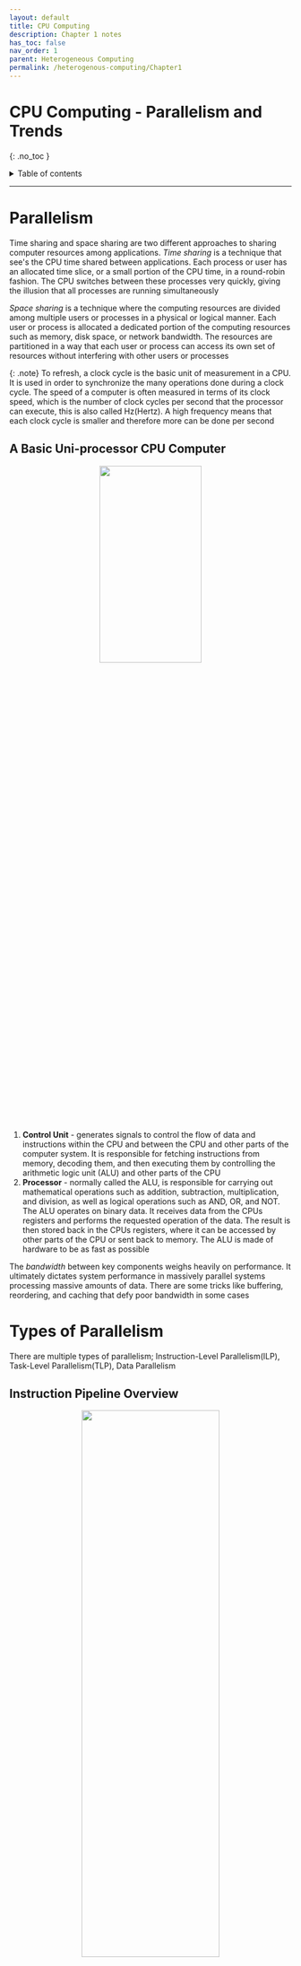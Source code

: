 ```yaml
---
layout: default
title: CPU Computing
description: Chapter 1 notes
has_toc: false
nav_order: 1
parent: Heterogeneous Computing
permalink: /heterogenous-computing/Chapter1
---
```

# CPU Computing - Parallelism and Trends
{: .no_toc }

<details closed markdown="block">
  <summary>
    Table of contents
  </summary>
  {: .text-delta }
1. TOC
{:toc}
</details>


---

# Parallelism
Time sharing and space sharing are two different approaches to sharing computer resources among applications. _Time sharing_ is a technique that see's the CPU time shared between applications. Each process or user has an allocated time slice, or a small portion of the CPU time, in a round-robin fashion. The CPU switches between these processes very quickly, giving the illusion that all processes are running simultaneously

_Space sharing_ is a technique where the computing resources are divided among multiple users or processes in a physical or logical manner. Each user or process is allocated a dedicated portion of the computing resources such as memory, disk space, or network bandwidth. The resources are partitioned in a way that each user or process can access its own set of resources without interfering with other users or processes

{: .note}
To refresh, a clock cycle is the basic unit of measurement in a CPU. It is used in order to synchronize the many operations done during a clock cycle. The speed of a computer is often measured in terms of its clock speed, which is the number of clock cycles per second that the processor can execute, this is also called Hz(Hertz). A high frequency means that each clock cycle is smaller and therefore more can be done per second

## A Basic Uni-processor CPU Computer

<p align="center">
  <img src="{{site.baseurl}}/assets/hetero-computing/cpuArch.png"  width="60%" height="30%">
</p>

1. __Control Unit__ - generates signals to control the flow of data and instructions within the CPU and between the CPU and other parts of the computer system. It is responsible for fetching instructions from memory, decoding them, and then executing them by controlling the arithmetic logic unit (ALU) and other parts of the CPU
2. __Processor__ - normally called the ALU, is responsible for carrying out mathematical operations such as addition, subtraction, multiplication, and division, as well as logical operations such as AND, OR, and NOT. The ALU operates on binary data. It receives data from the CPUs registers and performs  the requested operation of the data. The result is then stored back in the CPUs registers, where it can be accessed by other parts of the CPU or sent back to memory. The ALU is made of hardware to be as fast as possible 

The _bandwidth_ between key components weighs heavily on performance. It ultimately dictates system performance in massively parallel systems processing massive amounts of data. There are some tricks like buffering, reordering, and caching that defy poor bandwidth in some cases

# Types of Parallelism
There are multiple types of parallelism; Instruction-Level Parallelism(ILP), Task-Level Parallelism(TLP), Data Parallelism

## Instruction Pipeline Overview

<p align="center">
  <img src="{{site.baseurl}}/assets/hetero-computing/inspipe.png"  width="70%" height="50%">
</p>

### RISC vs. CISC
In general, RISC processors are designed to execute simple instructions quickly in multiple clock cycles, while CISC processors are designed to execute more complex instructions in a single clock cycle. RISC architectures are often used in embedded systems and mobile devices, while CISC architectures are more common in desktop and server systems. ARM architecture is RISC

1. Instruction Set Complexity: CISC processors have a large and complex instruction set, while RISC processors have a smaller and simpler instruction set

2. Instruction Execution: CISC processors are designed to execute complex instructions in a single clock cycle, while RISC processors execute simpler instructions in multiple clock cycles

3. Pipelining: RISC processors are more suited to pipelining, a technique that allows instructions to be executed in parallel, as the instructions are simpler and require less decoding. CISC processors can also be pipelined, but their complex instructions require more decoding and can lead to longer pipelines

4. Memory Access: RISC processors typically use a load/store architecture, where data is loaded from memory into registers, operated on, and then stored back in memory. CISC processors often  have complex addressing modes that allow data to be accessed directly from memory

5. Compiler Dependency: RISC processors are more dependent on compilers to optimize code for their simpler instruction set, while CISC processors can execute more complex code without as much optimization from the compiler


## Instruction-Level Parallelism
Instruction-Level parallelism takes place on hardware. It is important to understand that an assembly instruction and a machine instruction have a 1-to-1 relationship. Know that compile time is static, CPU time is dynamic

The following are ways to exploit ILP

### ILP: Instruction Pipelining
Pipelining attempts to keep every part of a processor busy with some instruction by dividing incoming instructions into a series of sequential steps performed by different processor units with different parts of instructions processed in parallel. There exists a pipelining process whose job is to manage pipelining, there is increased latency because of its management

Each stage of the pipeline is typically implemented as a hardware module, which is responsible for performing a specific operation on the instruction. For example, the instruction fetching stage may include a hardware module that retrieves the instruction from memory, while the instruction decoding stage may include a module that translates the instruction into a series of micro-operations that can be executed by the processor. The processor's _control unit_ is responsible for managing the pipeline, and it ensures that the instructions are executed in the correct order and that pipeline hazards are resolved. The control unit may include various logic circuits that implement techniques such as forwarding, stalling, and branch prediction to minimize pipeline hazards and ensure that the pipeline operates at maximum efficiency

<p align="center">
  <img src="{{site.baseurl}}/assets/hetero-computing/pipelining.png"  width="60%" height="30%">
</p>

### ILP: Superscalar Execution
A superscalar processor can execute more than one instruction during a clock cycle by simultaneously dispatching multiple instructions to different execution units on the processor, each execution unit is not a separate processor but is an execution resource within a single CPU such as an arithmetic logic unit

In a superscalar processor, the incoming instructions are decoded and dispatched to the available execution units. The processor uses hardware to determine which instructions can be executed in parallel, and it schedules them accordingly. Instructions that are independent of each other can be executed in parallel, while dependent instructions must be executed in a specific order. To achieve instruction level superscalar execution, the processor must have multiple execution units, a complex dispatch unit to manage the instruction scheduling, and a sophisticated instruction set architecture that allows instructions to be executed out of order

Superscalar, and out-of-order execution, has been included on CPUs for a long time. Out-of-order scheduling requires a substantial portion of the CPU die to coordinate dependence information. __Speculative execution__ is essentially branch prediction where we predict a branch to take. We take some branch whilst calculating the condition, upon correct prediction we continue and speed up the execution considerably. On incorrect predictions we must throw away the work and execute the correct branch

<p align="center">
  <img src="{{site.baseurl}}/assets/hetero-computing/superscalar.png"  width="60%" height="30%">
</p>

### ILP: Very Long Instruction Word(VLIW)
VLIW is apart of the compilation process that takes advantage of a VLIW processor. A VLIW processor allows programs to explicitly specify instructions to execute at the same time

Instructions are scheduled by the compiler. These instructions are "bundled" together to form long instructions that can be executed in parallel

{: .important}
Each instruction in the VLIW instruction word is statically scheduled, which means that the compiler determines the order in which the instructions are executed and includes that information in the instruction word. This is in contrast to dynamic scheduling, which allows the processor to determine the order of execution at run time. A compiler is known as a static scheduler because it performs instruction scheduling at compile-time, before the program is executed

VLIW helps to reduce hardware complexity as everything is figured out at compile time, as opposed to being dynamically calculated at runtime. __Both VLIW and superscalar execution aim to figure out dependencies and configure instructions to be executed in the most efficient way possible__

### ILP: Explicitly Parallel Instruction Computing(EPIC)
EPIC combines the features of VLIW with the features of superscalar execution. The compiler and CPU work together

In EPIC, the compiler analyzes a program's instructions and identifies those that can be executed in parallel. The compiler then groups these instructions into bundles, called instruction packets, which can be executed simultaneously by multiple execution units. This allows the processor to execute multiple instructions in parallel, increasing performance and efficiency. EPIC is different from RISC and CISC in that it places more emphasis on the compiler to analyze and optimize the code for parallel execution

{: .important}
EPIC includes a software prefetch instruction used for data prefetch. Prefetch instructions are inserted by the compiler, the programmer does not worry about it

## Comparison
<p align="center">
  <img src="{{site.baseurl}}/assets/hetero-computing/compare.png"  width="70%" height="50%">
</p>

## Task-Level Parallelism
You as a programmer recognize that the program can be broken into multiple tasks and executed simultaneously 

## Data Parallelism
Parallelism that uses vector processors and SIMD. Data parallelism is the process of taking a large dataset and breaking it into smaller components to then be processed by some computing node. This is done over many nodes, the results of the individual operations are then combined to produce the final result



